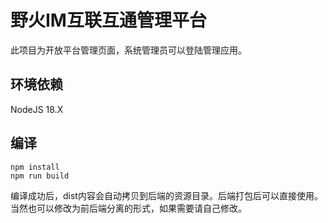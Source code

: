 # 野火IM互联互通管理平台

此项目为开放平台管理页面，系统管理员可以登陆管理应用。

## 环境依赖
NodeJS 18.X

## 编译

```
npm install
npm run build

```
编译成功后，dist内容会自动拷贝到后端的资源目录。后端打包后可以直接使用。当然也可以修改为前后端分离的形式，如果需要请自己修改。
